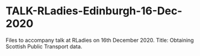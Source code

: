 # TALK-RLadies-Edinburgh-16-Dec-2020
Files to accompany talk at RLadies on 16th December 2020.  Title: Obtaining Scottish Public Transport data.
